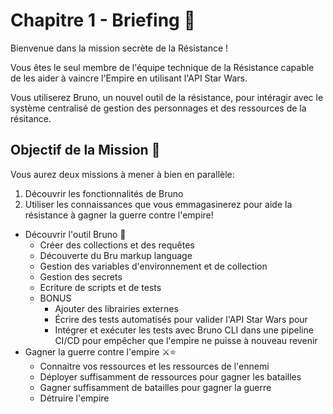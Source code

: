 # Chapitre 1 - Briefing 📜

Bienvenue dans la mission secrète de la Résistance !

Vous êtes le seul membre de l'équipe technique de la Résistance capable de les aider à vaincre l'Empire en utilisant l'API Star Wars.

Vous utiliserez Bruno, un nouvel outil de la résistance, pour intéragir avec le système centralisé de gestion des personnages et des ressources de la résitance.

## Objectif de la Mission 🎯

Vous aurez deux missions à mener à bien en parallèle:
1. Découvrir les fonctionnalités de Bruno
2. Utiliser les connaissances que vous emmagasinerez pour aide la résistance à gagner la guerre contre l'empire!

- Découvrir l'outil Bruno 🐶
    - Créer des collections et des requêtes
    - Découverte du Bru markup language
    - Gestion des variables d'environnement et de collection
    - Gestion des secrets
    - Ecriture de scripts et de tests
  - BONUS
    - Ajouter des librairies externes 
    - Écrire des tests automatisés pour valider l'API Star Wars pour 
    - Intégrer et exécuter les tests avec Bruno CLI dans une pipeline CI/CD pour empêcher que l'empire ne puisse à nouveau revenir
- Gagner la guerre contre l'empire ⚔️⭐
  - Connaitre vos ressources et les ressources de l'ennemi
  - Déployer suffisamment de ressources pour gagner les batailles
  - Gagner suffisamment de batailles pour gagner la guerre
  - Détruire l'empire
